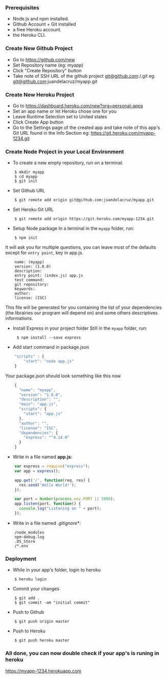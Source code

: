 ### Prerequisites
* Node.js and npm installed.
* Github Account + Git installed
* a free Heroku account.
* the Heroku CLI.

### Create New Github Project
* Go to https://github.com/new
* Set Repository name (eg: myapp)
* Click "Create Repository" button
* Take note of SSH URL of the github project git@github.com:<username>/<project-name>.git
   eg: git@github.com:juandelacruz/myapp.git

### Create New Heroku Project
* Go to https://dashboard.heroku.com/new?org=personal-apps
* Set an app name or let Heroku chose one for you
* Leave Runtime Selection set to United states
* Click Create App button
* Go to the Settings page of the created app and take note of this app's Git URL found in the Info Section
  eg: https://git.heroku.com/myapp-1234.git


### Create Node Project in your Local Environment

* To create a new empty repository, run on a terminal:

```
    $ mkdir myapp
    $ cd myapp
    $ git init
```
* Set Github URL

```
    $ git remote add origin git@github.com:juandelacruz/myapp.git
```
* Set Heroku Git URL

```
    $ git remote add origin https://git.heroku.com/myapp-1234.git
```

* Setup Node package
In a terminal in the `myapp` folder, run:

```
    $ npm init
```

It will ask you for multiple questions, you can leave most of the defaults except for `entry point`, key in app.js.
```
    name: (myapp)
    version: (1.0.0)
    description:
    entry point: (index.js) app.js
    test command:
    git repository:
    keywords:
    author:
    license: (ISC)
```
This file will be generated for you containing the list of your dependencies (the librairies our program will depend on) and some others descriptives informations.

* Install Express in your project folder
Still in the `myapp` folder, run:

```
     $ npm install --save express
```
* Add start command in package.json

```javascript
    "scripts" : {
        "start": "node app.js"
    }
```
Your package.json should look something like this now

```javascript
    {
      "name": "myapp",
      "version": "1.0.0",
      "description": "",
      "main": "app.js",
      "scripts": {
        "start": "app.js"
      },
      "author": "",
      "license": "ISC",
      "dependencies": {
        "express": "^4.14.0"
      }
    }
```

* Write in a file named **app.js**:

```javascript
    var express = require("express");
    var app = express();

    app.get('/', function(req, res) {
      res.send('Hello World!');
    });

    var port = Number(process.env.PORT || 5000);
    app.listen(port, function() {
      console.log("Listening on " + port);
    });
```

* Write in a file named *.gitignore**:

```
    /node_modules
    npm-debug.log
    .DS_Store
    /*.env
```

### Deployment

* While in your app's folder, login to heroku

```
    $ heroku login
```
* Commit your changes

```
    $ git add .
    $ git commit -am "initial commit"
```
* Push to Github

```
    $ git push origin master
```
* Push to Heroku

```
    $ git push heroku master
```
### All done, you can now double check if your app's is runing in heroku
https://myapp-1234.herokuapp.com

